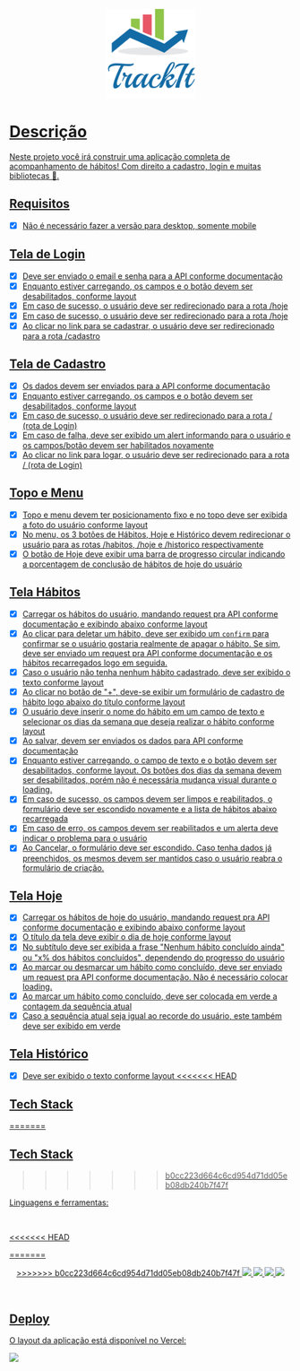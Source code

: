 <p align="center">
 <a href="https://track-it-dun.vercel.app/" target="_blank"> <img src="src/assets/biglogo.png" height = "160" width = "160" alt="" />
</p>

# Descrição

Neste projeto você irá construir uma aplicação completa de acompanhamento de hábitos! Com direito a cadastro, login e muitas bibliotecas 🙂.

## Requisitos

- [x] Não é necessário fazer a versão para desktop, somente mobile

## Tela de Login

- [x] Deve ser enviado o email e senha para a API conforme documentação <br>
- [x] Enquanto estiver carregando, os campos e o botão devem ser desabilitados, conforme layout <br>
- [x] Em caso de sucesso, o usuário deve ser redirecionado para a rota /hoje <br>
- [x] Em caso de sucesso, o usuário deve ser redirecionado para a rota /hoje <br>
- [x] Ao clicar no link para se cadastrar, o usuário deve ser redirecionado para a rota /cadastro <br>

## Tela de Cadastro

- [x] Os dados devem ser enviados para a API conforme documentação <br>
- [x] Enquanto estiver carregando, os campos e o botão devem ser desabilitados, conforme layout <br>
- [x] Em caso de sucesso, o usuário deve ser redirecionado para a rota / (rota de Login) <br>
- [x] Em caso de falha, deve ser exibido um alert informando para o usuário e os campos/botão devem ser habilitados novamente <br>
- [x] Ao clicar no link para logar, o usuário deve ser redirecionado para a rota / (rota de Login) <br>

## Topo e Menu

- [x] Topo e menu devem ter posicionamento fixo e no topo deve ser exibida a foto do usuário conforme layout <br>
- [x] No menu, os 3 botões de Hábitos, Hoje e Histórico devem redirecionar o usuário para as rotas /habitos, /hoje e /historico respectivamente <br>
- [x] O botão de Hoje deve exibir uma barra de progresso circular indicando a porcentagem de conclusão de hábitos de hoje do usuário <br>

## Tela Hábitos

- [x] Carregar os hábitos do usuário, mandando request pra API conforme documentação e exibindo abaixo conforme layout
- [x] Ao clicar para deletar um hábito, deve ser exibido um `confirm` para confirmar se o usuário gostaria realmente de apagar o hábito. Se sim, deve ser enviado um request pra API conforme documentação e os hábitos recarregados logo em seguida.
- [x] Caso o usuário não tenha nenhum hábito cadastrado, deve ser exibido o texto conforme layout
- [x] Ao clicar no botão de "+", deve-se exibir um formulário de cadastro de hábito logo abaixo do título conforme layout
- [x] O usuário deve inserir o nome do hábito em um campo de texto e selecionar os dias da semana que deseja realizar o hábito conforme layout
- [x] Ao salvar, devem ser enviados os dados para API conforme documentação
- [x] Enquanto estiver carregando, o campo de texto e o botão devem ser desabilitados, conforme layout. Os botões dos dias da semana devem ser desabilitados, porém não é necessária mudança visual durante o loading.
- [x] Em caso de sucesso, os campos devem ser limpos e reabilitados, o formulário deve ser escondido novamente e a lista de hábitos abaixo recarregada
- [x] Em caso de erro, os campos devem ser reabilitados e um alerta deve indicar o problema para o usuário
- [x] Ao Cancelar, o formulário deve ser escondido. Caso tenha dados já preenchidos, os mesmos devem ser mantidos caso o usuário reabra o formulário de criação.

## Tela Hoje

- [x] Carregar os hábitos de hoje do usuário, mandando request pra API conforme documentação e exibindo abaixo conforme layout
- [x] O título da tela deve exibir o dia de hoje conforme layout
- [x] No subtítulo deve ser exibida a frase "Nenhum hábito concluído ainda" ou "x% dos hábitos concluídos", dependendo do progresso do usuário
- [x] Ao marcar ou desmarcar um hábito como concluído, deve ser enviado um request pra API conforme documentação. Não é necessário colocar loading.
- [x] Ao marcar um hábito como concluído, deve ser colocada em verde a contagem da sequência atual
- [x] Caso a sequência atual seja igual ao recorde do usuário, este também deve ser exibido em verde

## Tela Histórico

- [x] Deve ser exibido o texto conforme layout
<<<<<<< HEAD

## Tech Stack
=======
 
 ## Tech Stack
>>>>>>> b0cc223d664c6cd954d71dd05eb08db240b7f47f

Linguagens e ferramentas:

<br>

<<<<<<< HEAD
<p align-text="center" >
=======
<p align="center">
>>>>>>> b0cc223d664c6cd954d71dd05eb08db240b7f47f
<img src ="https://img.shields.io/badge/HTML5-E34F26?style=for-the-badge&logo=html5&logoColor=white"/>
<img src="https://img.shields.io/badge/css3%20-%231572B6.svg?&style=for-the-badge&logo=css3&logoColor=white"/>
<img src="https://img.shields.io/badge/javascript%20-%23323330.svg?&style=for-the-badge&logo=javascript&logoColor=%23F7DF1E"/>
<img src="https://img.shields.io/badge/React-20232A?style=for-the-badge&logo=react&logoColor=61DAFB"/>
<p>
<br>

## Deploy

O layout da aplicação está disponível no Vercel:

<a href="https://track-it-dun.vercel.app/" target="_blank"> <img src="https://img.shields.io/badge/Vercel-000000?style=for-the-badge&logo=vercel&logoColor=white"> </a>
